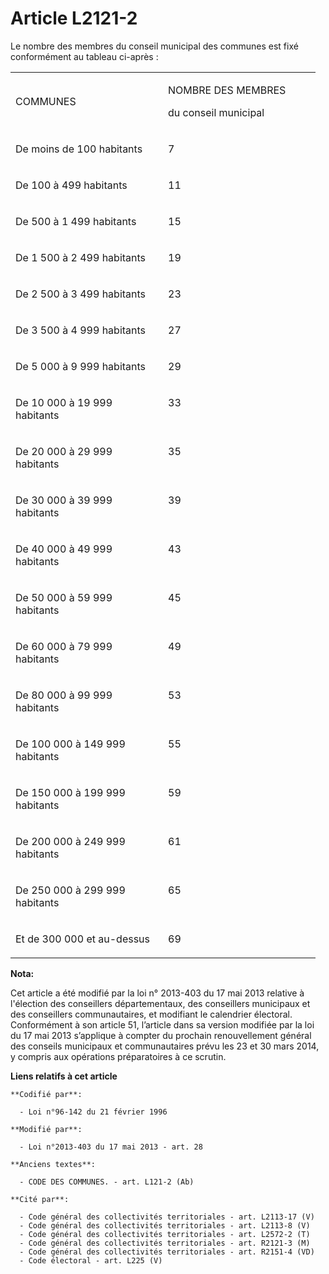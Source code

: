 # Article L2121-2

Le nombre des membres du conseil municipal des communes est fixé conformément au tableau ci-après :

<table>
  <tbody>
    <tr>
      <td width="228">

COMMUNES

</td>
      <td width="228">

NOMBRE DES MEMBRES

du conseil municipal

</td>
    </tr>
    <tr>
      <td width="228" valign="top">

De moins de 100 habitants

</td>
      <td valign="top" width="228">

7

</td>
    </tr>
    <tr>
      <td width="228" valign="top">

De 100 à 499 habitants

</td>
      <td width="228" valign="top">

11

</td>
    </tr>
    <tr>
      <td valign="top" width="228">

De 500 à 1 499 habitants

</td>
      <td valign="top" width="228">

15

</td>
    </tr>
    <tr>
      <td valign="top" width="228">

De 1 500 à 2 499 habitants

</td>
      <td width="228" valign="top">

19

</td>
    </tr>
    <tr>
      <td valign="top" width="228">

De 2 500 à 3 499 habitants

</td>
      <td valign="top" width="228">

23

</td>
    </tr>
    <tr>
      <td valign="top" width="228">

De 3 500 à 4 999 habitants

</td>
      <td valign="top" width="228">

27

</td>
    </tr>
    <tr>
      <td valign="top" width="228">

De 5 000 à 9 999 habitants

</td>
      <td valign="top" width="228">

29

</td>
    </tr>
    <tr>
      <td valign="top" width="228">

De 10 000 à 19 999 habitants

</td>
      <td valign="top" width="228">

33

</td>
    </tr>
    <tr>
      <td valign="top" width="228">

De 20 000 à 29 999 habitants

</td>
      <td valign="top" width="228">

35

</td>
    </tr>
    <tr>
      <td width="228" valign="top">

De 30 000 à 39 999 habitants

</td>
      <td width="228" valign="top">

39

</td>
    </tr>
    <tr>
      <td valign="top" width="228">

De 40 000 à 49 999 habitants

</td>
      <td width="228" valign="top">

43

</td>
    </tr>
    <tr>
      <td width="228" valign="top">

De 50 000 à 59 999 habitants

</td>
      <td width="228" valign="top">

45

</td>
    </tr>
    <tr>
      <td valign="top" width="228">

De 60 000 à 79 999 habitants

</td>
      <td width="228" valign="top">

49

</td>
    </tr>
    <tr>
      <td valign="top" width="228">

De 80 000 à 99 999 habitants

</td>
      <td valign="top" width="228">

53

</td>
    </tr>
    <tr>
      <td valign="top" width="228">

De 100 000 à 149 999 habitants

</td>
      <td width="228" valign="top">

55

</td>
    </tr>
    <tr>
      <td width="228" valign="top">

De 150 000 à 199 999 habitants

</td>
      <td width="228" valign="top">

59

</td>
    </tr>
    <tr>
      <td valign="top" width="228">

De 200 000 à 249 999 habitants

</td>
      <td valign="top" width="228">

61

</td>
    </tr>
    <tr>
      <td valign="top" width="228">

De 250 000 à 299 999 habitants

</td>
      <td valign="top" width="228">

65

</td>
    </tr>
    <tr>
      <td width="228" valign="top">

Et de 300 000 et au-dessus

</td>
      <td valign="top" width="228">

69

</td>
    </tr>
  </tbody>
</table>

**Nota:**

Cet article a été modifié par la loi n° 2013-403 du 17 mai 2013 relative à l'élection des conseillers départementaux, des
conseillers municipaux et des conseillers communautaires, et modifiant le calendrier électoral. Conformément à son article
51, l’article dans sa version modifiée par la loi du 17 mai 2013 s’applique à compter du prochain renouvellement général des
conseils municipaux et communautaires prévu les 23 et 30 mars 2014, y compris aux opérations préparatoires à ce scrutin.

**Liens relatifs à cet article**

	**Codifié par**:

	  - Loi n°96-142 du 21 février 1996

	**Modifié par**:

	  - Loi n°2013-403 du 17 mai 2013 - art. 28

	**Anciens textes**:

	  - CODE DES COMMUNES. - art. L121-2 (Ab)

	**Cité par**:

	  - Code général des collectivités territoriales - art. L2113-17 (V)
	  - Code général des collectivités territoriales - art. L2113-8 (V)
	  - Code général des collectivités territoriales - art. L2572-2 (T)
	  - Code général des collectivités territoriales - art. R2121-3 (M)
	  - Code général des collectivités territoriales - art. R2151-4 (VD)
	  - Code électoral - art. L225 (V)
